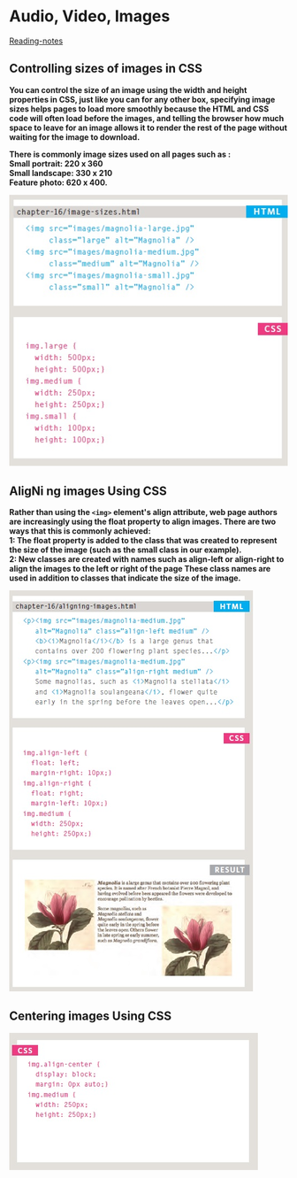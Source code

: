 # Audio, Video, Images

[Reading-notes](https://odehyazan.github.io/reading-notes/)

## Controlling sizes of images in CSS

**You can control the size of an image using the width and height properties in CSS, just like you can for any other box, specifying image sizes helps pages to load more smoothly because the HTML and CSS code will often load before the images, and telling the browser how much space to leave for an image allows it to render the rest of the page without waiting for the image to download.**

**There is commonly image sizes used on all pages such as :<br>Small portrait: 220 x 360<br>Small landscape: 330 x 210<br>Feature photo: 620 x 400.**

![images](../img/cssImg.jpg)

## AligNi ng images Using CSS

**Rather than using the `<img>` element's align attribute, web page authors are increasingly using the float property to align images. There are two ways that this is commonly achieved:<br> 1: The float property is added to the class that was created to represent the size of the image (such as the small class in our example).<br> 2: New classes are created with names such as align-left or align-right to align the images to the left or right of the page These class names are used in addition to classes that indicate the size of the image.**

![images](../img/img16.jpg)

## Centering images Using CSS

![images](../img/img17.jpg)

